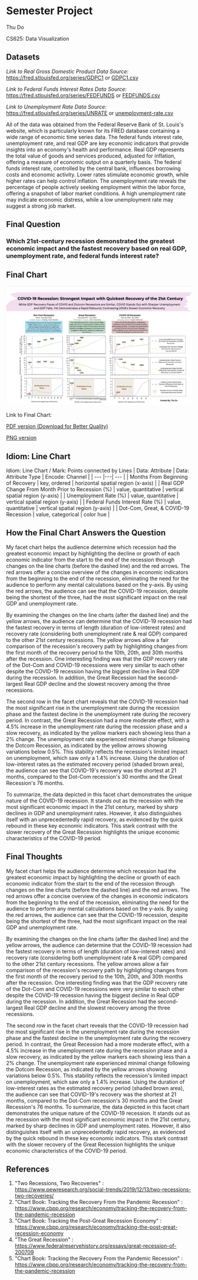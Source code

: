 # Semester Project

Thu Do 

CS625: Data Visualization

## Datasets

*Link to Real Gross Domestic Product Data Source:* https://fred.stlouisfed.org/series/GDPC1 or [GDPC1.csv](https://github.com/Thustepsforward/Recession-Visualization/blob/main/GDPC1.csv)

*Link to Federal Funds Interest Rates Data Source:* https://fred.stlouisfed.org/series/FEDFUNDS or [FEDFUNDS.csv](https://github.com/Thustepsforward/Recession-Visualization/blob/main/FEDFUNDS.csv)

*Link to Unemployment Rate Data Source:* https://fred.stlouisfed.org/series/UNRATE or [unemployment-rate.csv](https://github.com/Thustepsforward/Recession-Visualization/blob/main/unemployment-rate.csv)

All of the data was obtained from the Federal Reserve Bank of St. Louis's website, which is particularly known for its FRED database containing a wide range of economic time series data. The federal funds interest rate, unemployment rate, and real GDP are key economic indicators that provide insights into an economy's health and performance. 
Real GDP represents the total value of goods and services produced, adjusted for inflation, offering a measure of economic output  on a quarterly basis. The federal funds interest rate, controlled by the central bank, influences borrowing costs and economic activity. 
Lower rates stimulate economic growth, while higher rates can help control inflation. The unemployment rate reveals the percentage of people actively seeking employment within the labor force, offering a snapshot of labor market conditions.
A high unemployment rate may indicate economic distress, while a low unemployment rate may suggest a strong job market.

## Final Question

### **Which 21st-century recession demonstrated the greatest economic impact and the fastest recovery based on real GDP, unemployment rate, and federal funds interest rate?**

## Final Chart

<img src="CS625-Final-Vis-Image.png" alt="Facet Line Chart Showing COVID-19 Recession: Strongest Impact with Quickest Recovery of the 21st Century">

Link to Final Chart:

[PDF version (Download for Better Quality)](https://github.com/Thustepsforward/Recession-Visualization/blob/main/CS625-Final-Visualization.pdf)

[PNG version](https://github.com/Thustepsforward/Recession-Visualization/blob/main/CS625-Final-Vis-Image.png)

## Idiom: Line Chart

Idiom: Line Chart / Mark: Points connected by Lines
| Data: Attribute | Data: Attribute Type  | Encode: Channel | 
| --- |---| --- |
| Months From Beginning of Recovery | key, ordered | horizontal spatial region (x-axis) |
| Real GDP Change From Month Prior to Recession (%) | value, quantitative | vertical spatial region (y-axis) |
| Unemployment Rate (%) | value, quantitative | vertical spatial region (y-axis) |
| Federal Funds Interest Rate (%) | value, quantitative | vertical spatial region (y-axis) |
| Dot-Com, Great, & COVID-19 Recession | value, categorical | color hue |

## How the Final Chart Answers the Question

My facet chart helps the audience determine which recession had the greatest economic impact by highlighting the decline or growth of each economic indicator from the start to the end of the recession through changes on the line charts (before the dashed line) and the red arrows. The red arrows offer a concise overview of the changes in economic indicators from the beginning to the end of the recession, eliminating the need for the audience to perform any mental calculations based on the y-axis. By using the red arrows, the audience can see that the COVID-19 recession, despite being the shortest of the three, had the most significant impact on the real GDP and unemployment rate.

By examining the changes on the line charts (after the dashed line) and the yellow arrows, the audience can determine that the COVID-19 recession had the fastest recovery in terms of length (duration of low-interest rates) and recovery rate (considering both unemployment rate & real GDP) compared to the other 21st century recessions. The yellow arrows allow a fair comparison of the recession's recovery path by highlighting changes from the first month of the recovery period to the 10th, 20th, and 30th months after the recession. One interesting finding was that the GDP recovery rate of the Dot-Com and COVID-19 recessions were very similar to each other despite the COVID-19 recession having the biggest decline in Real GDP during the recession. In addition, the Great Recession had the second-largest Real GDP decline and the slowest recovery among the three recessions.

The second row in the facet chart reveals that the COVID-19 recession had the most significant rise in the unemployment rate during the recession phase and the fastest decline in the unemployment rate during the recovery period. In contrast, the Great Recession had a more moderate effect, with a 4.5% increase in the unemployment rate during the recession phase and a slow recovery, as indicated by the yellow markers each showing less than a 2% change. The unemployment rate experienced minimal change following the Dotcom Recession, as indicated by the yellow arrows showing variations below 0.5%. This stability reflects the recession's limited impact on unemployment, which saw only a 1.4% increase. Using the duration of low-interest rates as the estimated recovery period (shaded brown area), the audience can see that COVID-19's recovery was the shortest at 21 months, compared to the Dot-Com recession's 30 months and the Great Recession's 76 months.

To summarize, the data depicted in this facet chart demonstrates the unique nature of the COVID-19 recession. It stands out as the recession with the most significant economic impact in the 21st century, marked by sharp declines in GDP and unemployment rates. However, it also distinguishes itself with an unprecedentedly rapid recovery, as evidenced by the quick rebound in these key economic indicators. This stark contrast with the slower recovery of the Great Recession highlights the unique economic characteristics of the COVID-19 period.

## Final Thoughts

My facet chart helps the audience determine which recession had the greatest economic impact by highlighting the decline or growth of each economic indicator from the start to the end of the recession through changes on the line charts (before the dashed line) and the red arrows. The red arrows offer a concise overview of the changes in economic indicators from the beginning to the end of the recession, eliminating the need for the audience to perform any mental calculations based on the y-axis. By using the red arrows, the audience can see that the COVID-19 recession, despite being the shortest of the three, had the most significant impact on the real GDP and unemployment rate.

By examining the changes on the line charts (after the dashed line) and the yellow arrows, the audience can determine that the COVID-19 recession had the fastest recovery in terms of length (duration of low-interest rates) and recovery rate (considering both unemployment rate & real GDP) compared to the other 21st century recessions. The yellow arrows allow a fair comparison of the recession's recovery path by highlighting changes from the first month of the recovery period to the 10th, 20th, and 30th months after the recession. One interesting finding was that the GDP recovery rate of the Dot-Com and COVID-19 recessions were very similar to each other despite the COVID-19 recession having the biggest decline in Real GDP during the recession. In addition, the Great Recession had the second-largest Real GDP decline and the slowest recovery among the three recessions.

The second row in the facet chart reveals that the COVID-19 recession had the most significant rise in the unemployment rate during the recession phase and the fastest decline in the unemployment rate during the recovery period. In contrast, the Great Recession had a more moderate effect, with a 4.5% increase in the unemployment rate during the recession phase and a slow recovery, as indicated by the yellow markers each showing less than a 2% change. The unemployment rate experienced minimal change following the Dotcom Recession, as indicated by the yellow arrows showing variations below 0.5%. This stability reflects the recession's limited impact on unemployment, which saw only a 1.4% increase. Using the duration of low-interest rates as the estimated recovery period (shaded brown area), the audience can see that COVID-19's recovery was the shortest at 21 months, compared to the Dot-Com recession's 30 months and the Great Recession's 76 months.
To summarize, the data depicted in this facet chart demonstrates the unique nature of the COVID-19 recession. It stands out as the recession with the most significant economic impact in the 21st century, marked by sharp declines in GDP and unemployment rates. However, it also distinguishes itself with an unprecedentedly rapid recovery, as evidenced by the quick rebound in these key economic indicators. This stark contrast with the slower recovery of the Great Recession highlights the unique economic characteristics of the COVID-19 period.

## References

1. "Two Recessions, Two Recoveries" : https://www.pewresearch.org/social-trends/2019/12/13/two-recessions-two-recoveries/
2. "Chart Book: Tracking the Recovery From the Pandemic Recession" : https://www.cbpp.org/research/economy/tracking-the-recovery-from-the-pandemic-recession
3. "Chart Book: Tracking the Post-Great Recession Economy" : https://www.cbpp.org/research/economy/tracking-the-post-great-recession-economy
4. "The Great Recession" : https://www.federalreservehistory.org/essays/great-recession-of-200709
5. "Chart Book: Tracking the Recovery From the Pandemic Recession" : https://www.cbpp.org/research/economy/tracking-the-recovery-from-the-pandemic-recession 
